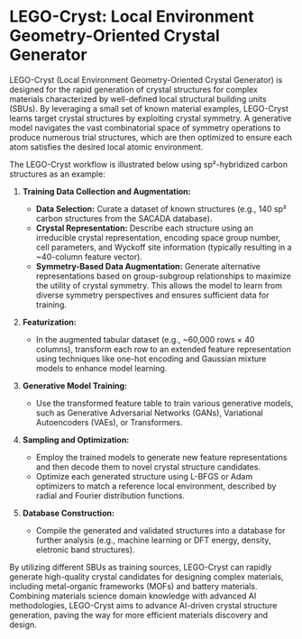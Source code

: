 # LEGO-Cryst: Local Environment Geometry-Oriented Crystal Generator

LEGO-Cryst (Local Environment Geometry-Oriented Crystal Generator) is designed for the rapid generation of crystal structures for complex materials characterized by well-defined local structural building units (SBUs). By leveraging a small set of known material examples, LEGO-Cryst learns target crystal structures by exploiting crystal symmetry. A generative model navigates the vast combinatorial space of symmetry operations to produce numerous trial structures, which are then optimized to ensure each atom satisfies the desired local atomic environment.

The LEGO-Cryst workflow is illustrated below using sp²-hybridized carbon structures as an example:

1.  **Training Data Collection and Augmentation:**
    *   **Data Selection:** Curate a dataset of known structures (e.g., 140 sp² carbon structures from the SACADA database).
    *   **Crystal Representation:** Describe each structure using an irreducible crystal representation, encoding space group number, cell parameters, and Wyckoff site information (typically resulting in a ~40-column feature vector).
    *   **Symmetry-Based Data Augmentation:** Generate alternative representations based on group-subgroup relationships to maximize the utility of crystal symmetry. This allows the model to learn from diverse symmetry perspectives and ensures sufficient data for training.

2.  **Featurization:**
    *   In the augmented tabular dataset (e.g., ~60,000 rows × 40 columns), transform each row to an extended feature representation using techniques like one-hot encoding and Gaussian mixture models to enhance model learning.

3.  **Generative Model Training:**
    *   Use the transformed feature table to train various generative models, such as Generative Adversarial Networks (GANs), Variational Autoencoders (VAEs), or Transformers.

4.  **Sampling and Optimization:**
    *   Employ the trained models to generate new feature representations and then decode them to novel crystal structure candidates.
    *   Optimize each generated structure using L-BFGS or Adam optimizers to match a reference local environment, described by radial and Fourier distribution functions.

5.  **Database Construction:**
    *   Compile the generated and validated structures into a database for further analysis (e.g., machine learning or DFT energy, density, eletronic band structures).

By utilizing different SBUs as training sources, LEGO-Cryst can rapidly generate high-quality crystal candidates for designing complex materials, including metal-organic frameworks (MOFs) and battery materials. Combining materials science domain knowledge with advanced AI methodologies, LEGO-Cryst aims to advance AI-driven crystal structure generation, paving the way for more efficient materials discovery and design.
